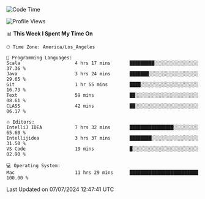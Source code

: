 <!--START_SECTION:waka-->
![Code Time](http://img.shields.io/badge/Code%20Time-1%2C094%20hrs%2047%20mins-blue)

![Profile Views](http://img.shields.io/badge/Profile%20Views-0-blue)

📊 **This Week I Spent My Time On** 

```text
🕑︎ Time Zone: America/Los_Angeles

💬 Programming Languages: 
Scala                    4 hrs 17 mins       █████████░░░░░░░░░░░░░░░░   37.36 % 
Java                     3 hrs 24 mins       ███████░░░░░░░░░░░░░░░░░░   29.65 % 
Git                      1 hr 55 mins        ████░░░░░░░░░░░░░░░░░░░░░   16.73 % 
Text                     59 mins             ██░░░░░░░░░░░░░░░░░░░░░░░   08.61 % 
CLASS                    42 mins             ██░░░░░░░░░░░░░░░░░░░░░░░   06.17 % 

🔥 Editors: 
IntelliJ IDEA            7 hrs 32 mins       ████████████████░░░░░░░░░   65.60 % 
Intellijidea             3 hrs 37 mins       ████████░░░░░░░░░░░░░░░░░   31.50 % 
VS Code                  19 mins             █░░░░░░░░░░░░░░░░░░░░░░░░   02.90 % 

💻 Operating System: 
Mac                      11 hrs 29 mins      █████████████████████████   100.00 % 
```


 Last Updated on 07/07/2024 12:47:41 UTC
<!--END_SECTION:waka-->
